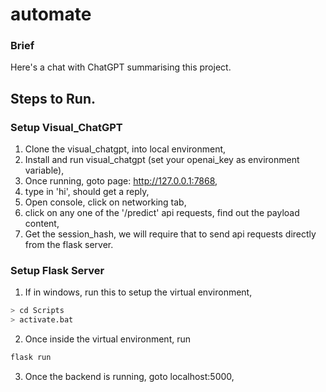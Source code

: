 # automate

### Brief
Here's a chat with ChatGPT summarising this project.


## Steps to Run.

### Setup Visual_ChatGPT
1. Clone the visual_chatgpt, into local environment,
2. Install and run visual_chatgpt (set your openai_key as environment variable),
3. Once running, goto page: http://127.0.0.1:7868,
4. type in 'hi', should get a reply,
5. Open console, click on networking tab,
6. click on any one of the '/predict' api requests, find out the payload content,
7. Get the session_hash, we will require that to send api requests directly from the flask server.

### Setup Flask Server
1. If in windows, run this to setup the virtual environment,
```bash
> cd Scripts
> activate.bat
```
2. Once inside the virtual environment, run
```bash
flask run 
```
3. Once the backend is running, goto localhost:5000,
